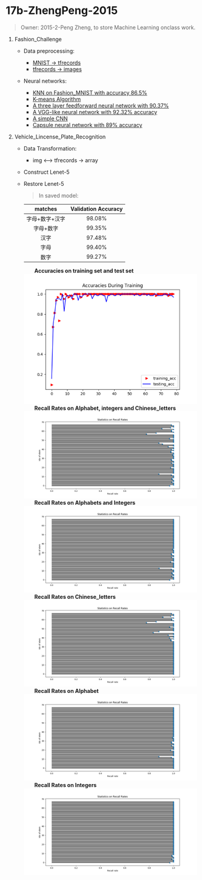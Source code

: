 # 17b-ZhengPeng-2015
> Owner: 2015-2-Peng Zheng, to store Machine Learning onclass work.

1. Fashion_Challenge
    - Data preprocessing:
        + [MNIST -> tfrecords](https://github.com/m-L-0/17b-ZhengPeng-2015/tree/master/FashionMNIST_Challenge/format_transformation)
        + [tfrecords -> images](https://github.com/m-L-0/17b-ZhengPeng-2015/tree/master/FashionMNIST_Challenge/format_transformation)

    - Neural networks:
        + [KNN on Fashion_MNIST with accuracy 86.5%](https://github.com/m-L-0/17b-ZhengPeng-2015/tree/master/FashionMNIST_Challenge/KNN_method)
        + [K-means Algorithm](https://github.com/m-L-0/17b-ZhengPeng-2015/tree/master/FashionMNIST_Challenge/K-means_method)
        + [A three layer feedforward neural network with 90.37%](https://github.com/m-L-0/17b-ZhengPeng-2015/tree/master/FashionMNIST_Challenge/fashion_mnist)
        + [A VGG-like neural network with 92.32% accuracy](https://github.com/m-L-0/17b-ZhengPeng-2015/tree/master/FashionMNIST_Challenge/vgg_like_in_keras)
        + [A simple CNN ](https://github.com/m-L-0/17b-ZhengPeng-2015/blob/master/FashionMNIST_Challenge/common_cnn_method.ipynb)
        + [Capsule neural network with 89% accuracy](https://github.com/m-L-0/17b-ZhengPeng-2015/tree/master/FashionMNIST_Challenge/CapsNet-Fashion-MNIST)


2. Vehicle_Lincense_Plate_Recognition
    - Data Transformation:
        + img <--> tfrecords -> array
    - Construct Lenet-5
    - Restore Lenet-5
        > In saved model:

        | matches | Validation Accuracy |
        | :-----: | :------: |
        | 字母+数字+汉字 | 98.08% |
        | 字母+数字 | 99.35% |
        | 汉字 | 97.48% |
        | 字母 | 99.40% |
        | 数字 | 99.27% |
        &emsp;&emsp;**Accuracies on training set and test set**
        ![ACC](./Vehicle_License_Plate_Recognition/images/Acc_in_training_on_alp_int_lett.png)
        &emsp;&emsp;**Recall Rates on Alphabet, integers and Chinese_letters**
        ![alp_int_lett](./Vehicle_License_Plate_Recognition/images/Recall_rate_in_test_on_alp_int_lett.png)
        &emsp;&emsp;**Recall Rates on Alphabets and Integers**
        ![alp_int](./Vehicle_License_Plate_Recognition/images/Recall_rate_in_test_on_alp_int.png)
        &emsp;&emsp;**Recall Rates on Chinese_letters**
        ![ChineseLetters](./Vehicle_License_Plate_Recognition/images/Recall_rate_in_test_on_ChineseLetters.png)
        &emsp;&emsp;**Recall Rates on Alphabet**
        ![alphabets](./Vehicle_License_Plate_Recognition/images/Recall_rate_in_test_on_alphabets.png)
        &emsp;&emsp;**Recall Rates on Integers**
        ![integers](./Vehicle_License_Plate_Recognition/images/Recall_rate_in_test_on_integers.png)



